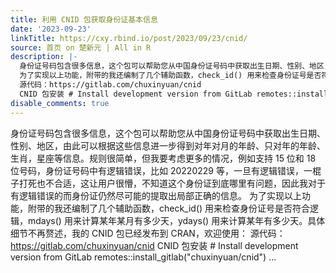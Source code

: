 ```yaml
---
title: 利用 CNID 包获取身份证基本信息
date: '2023-09-23'
linkTitle: https://cxy.rbind.io/post/2023/09/23/cnid/
source: 首页 on 楚新元 | All in R
description: |-
  身份证号码包含很多信息，这个包可以帮助您从中国身份证号码中获取出生日期、性别、地区，由此可以根据这些信息进一步得到对年对月的年龄、只对年的年龄、生肖，星座等信息。规则很简单，但我要考虑更多的情况，例如支持 15 位和 18 位号码，身份证号码中有逻辑错误，比如 20220229 等，一旦有逻辑错误，一棍子打死也不合适，这让用户很懵，不知道这个身份证到底哪里有问题，因此我对于有逻辑错误的而身份证仍然尽可能的提取出局部正确的信息。
  为了实现以上功能，附带的我还编制了几个辅助函数，check_id() 用来检查身份证号是否符合逻辑，mdays() 用来计算某年某月有多少天，ydays() 用来计算某年有多少天。具体细节不再赘述，我的 CNID 包已经发布到 CRAN，欢迎使用：
  源代码：https://gitlab.com/chuxinyuan/cnid
  CNID 包安装 # Install development version from GitLab remotes::install_gitlab(&quot;chuxinyuan/cnid&quot;)  ...
disable_comments: true
---
```

身份证号码包含很多信息，这个包可以帮助您从中国身份证号码中获取出生日期、性别、地区，由此可以根据这些信息进一步得到对年对月的年龄、只对年的年龄、生肖，星座等信息。规则很简单，但我要考虑更多的情况，例如支持 15 位和 18 位号码，身份证号码中有逻辑错误，比如 20220229 等，一旦有逻辑错误，一棍子打死也不合适，这让用户很懵，不知道这个身份证到底哪里有问题，因此我对于有逻辑错误的而身份证仍然尽可能的提取出局部正确的信息。
为了实现以上功能，附带的我还编制了几个辅助函数，check_id() 用来检查身份证号是否符合逻辑，mdays() 用来计算某年某月有多少天，ydays() 用来计算某年有多少天。具体细节不再赘述，我的 CNID 包已经发布到 CRAN，欢迎使用：
源代码：https://gitlab.com/chuxinyuan/cnid
CNID 包安装 # Install development version from GitLab remotes::install_gitlab(&quot;chuxinyuan/cnid&quot;)  ...